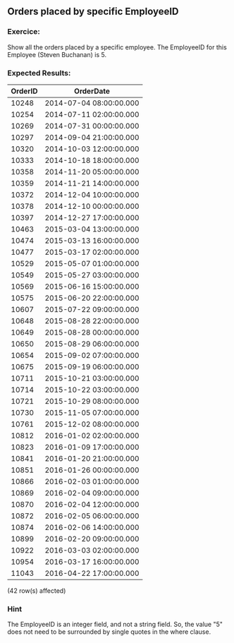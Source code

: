 ## Orders placed by specific EmployeeID

### Exercice:

Show all the orders placed by a specific employee. The EmployeeID for this Employee (Steven Buchanan) is 5.

### Expected Results:

| OrderID | OrderDate               |
|---------|-------------------------|
| 10248   | 2014-07-04 08:00:00.000 |
| 10254   | 2014-07-11 02:00:00.000 |
| 10269   | 2014-07-31 00:00:00.000 |
| 10297   | 2014-09-04 21:00:00.000 |
| 10320   | 2014-10-03 12:00:00.000 |
| 10333   | 2014-10-18 18:00:00.000 |
| 10358   | 2014-11-20 05:00:00.000 |
| 10359   | 2014-11-21 14:00:00.000 |
| 10372   | 2014-12-04 10:00:00.000 |
| 10378   | 2014-12-10 00:00:00.000 |
| 10397   | 2014-12-27 17:00:00.000 |
| 10463   | 2015-03-04 13:00:00.000 |
| 10474   | 2015-03-13 16:00:00.000 |
| 10477   | 2015-03-17 02:00:00.000 |
| 10529   | 2015-05-07 01:00:00.000 |
| 10549   | 2015-05-27 03:00:00.000 |
| 10569   | 2015-06-16 15:00:00.000 |
| 10575   | 2015-06-20 22:00:00.000 |
| 10607   | 2015-07-22 09:00:00.000 |
| 10648   | 2015-08-28 22:00:00.000 |
| 10649   | 2015-08-28 00:00:00.000 |
| 10650   | 2015-08-29 06:00:00.000 |
| 10654   | 2015-09-02 07:00:00.000 |
| 10675   | 2015-09-19 06:00:00.000 |
| 10711   | 2015-10-21 03:00:00.000 |
| 10714   | 2015-10-22 03:00:00.000 |
| 10721   | 2015-10-29 08:00:00.000 |
| 10730   | 2015-11-05 07:00:00.000 |
| 10761   | 2015-12-02 08:00:00.000 |
| 10812   | 2016-01-02 02:00:00.000 |
| 10823   | 2016-01-09 17:00:00.000 |
| 10841   | 2016-01-20 21:00:00.000 |
| 10851   | 2016-01-26 00:00:00.000 |
| 10866   | 2016-02-03 01:00:00.000 |
| 10869   | 2016-02-04 09:00:00.000 |
| 10870   | 2016-02-04 12:00:00.000 |
| 10872   | 2016-02-05 06:00:00.000 |
| 10874   | 2016-02-06 14:00:00.000 |
| 10899   | 2016-02-20 09:00:00.000 |
| 10922   | 2016-03-03 02:00:00.000 |
| 10954   | 2016-03-17 16:00:00.000 |
| 11043   | 2016-04-22 17:00:00.000 |

(42 row(s) affected)

### Hint

The EmployeeID is an integer field, and not a string field. So, the value "5" does not need to be surrounded by single quotes in the where clause.
